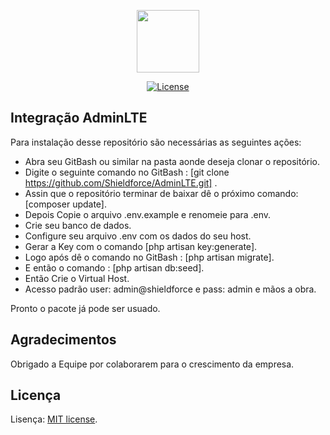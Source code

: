 <p align="center"><img src="https://miro.medium.com/max/480/1*9-fHxysFiCv0gw1uWPCnhg.png" width="100"></p>

<p align="center">
<a href="https://packagist.org/packages/laravel/framework"><img src="https://poser.pugx.org/laravel/framework/license.svg" alt="License"></a>
</p>

## Integração AdminLTE

Para instalação desse repositório são necessárias as seguintes ações:

- Abra seu GitBash ou similar na pasta aonde deseja clonar o repositório.
- Digite o seguinte comando no GitBash : [git clone https://github.com/Shieldforce/AdminLTE.git] .
- Assin que o repositório terminar de baixar dê o próximo comando: [composer update].
- Depois Copie o arquivo .env.example e renomeie para .env.
- Crie seu banco de dados.
- Configure seu arquivo .env com os dados do seu host.
- Gerar a Key com o comando [php artisan key:generate].
- Logo após dê o comando no GitBash : [php artisan migrate].
- E então o comando : [php artisan db:seed].
- Então Crie o Virtual Host.
- Acesso padrão user: admin@shieldforce e pass: admin e mãos a obra.

Pronto o pacote já pode ser usuado.

## Agradecimentos

Obrigado a Equipe por colaborarem para o crescimento da empresa.

## Licença

Lisença:  [MIT license](https://opensource.org/licenses/MIT).
